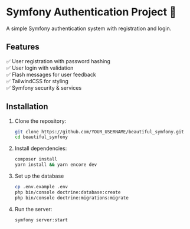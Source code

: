 # Symfony Authentication Project 🚀

A simple Symfony authentication system with registration and login.

## Features
✅ User registration with password hashing  
✅ User login with validation  
✅ Flash messages for user feedback  
✅ TailwindCSS for styling  
✅ Symfony security & services  

## Installation

1. Clone the repository:
   ```sh
   git clone https://github.com/YOUR_USERNAME/beautiful_symfony.git
   cd beautiful_symfony
2. Install dependencies:
    ```sh
    composer install
    yarn install && yarn encore dev
3. Set up the database
    ```sh
    cp .env.example .env
    php bin/console doctrine:database:create
    php bin/console doctrine:migrations:migrate
4. Run the server:
    ```sh
    symfony server:start
        